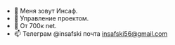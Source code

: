 - 👋 Меня зовут Инсаф.
- 🌱 Управление проектом.
- 💞️ От 700к net.
- 📫 Телеграм @insafski почта insafski56@gmail.com

<!---
insafski/insafski is a ✨ special ✨ repository because its `README.md` (this file) appears on your GitHub profile.
You can click the Preview link to take a look at your changes.
--->
